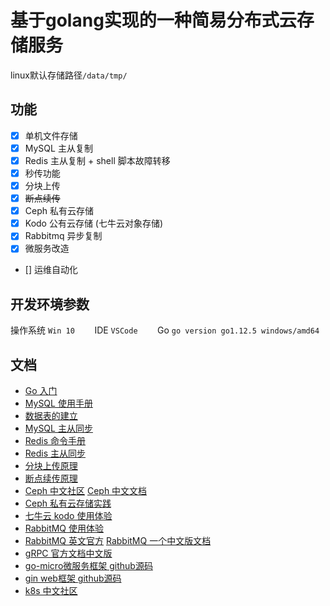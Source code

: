 # 基于golang实现的一种简易分布式云存储服务

linux默认存储路径`/data/tmp/`


## 功能
- [x] 单机文件存储
- [x] MySQL 主从复制
- [x] Redis 主从复制 + shell 脚本故障转移
- [x] 秒传功能
- [x] 分块上传
- [x] ~~断点续传~~
- [x] Ceph 私有云存储
- [x] Kodo 公有云存储 (七牛云对象存储)
- [x] Rabbitmq 异步复制 
- [x] 微服务改造
- [] 运维自动化
## 开发环境参数


操作系统 `Win 10`&nbsp;&nbsp;&nbsp;&nbsp;&nbsp;&nbsp;&nbsp;&nbsp;IDE `VSCode`&nbsp;&nbsp;&nbsp;&nbsp;&nbsp;&nbsp;&nbsp;&nbsp;Go `go version go1.12.5 windows/amd64`
 
## 文档
- [Go 入门](https://tour.go-zh.org/welcome/1)
- [MySQL 使用手册](https://chhy2009.github.io/document/mysql-reference-manual.pdf)
- [数据表的建立](./doc/table.sql)
- [MySQL 主从同步](./doc/MySQL.md)
- [Redis 命令手册](http://redisdoc.com/)
- [Redis 主从同步](./doc/Redis.md)
- [分块上传原理](./doc/multiPartFileUpload.md)
- [断点续传原理](./doc/BreakpointContinualTransfer.md)
- [Ceph 中文社区](http://ceph.org.cn/) [Ceph 中文文档](http://docs.ceph.org.cn/)
- [Ceph 私有云存储实践](./doc/ceph.md)
- [七牛云 kodo 使用体验](./doc/kodo.md)
- [RabbitMQ 使用体验](./doc/rabbitmq.md) 
- [RabbitMQ 英文官方](http://www.rabbitmq.com/getstarted.html) [RabbitMQ 一个中文版文档](http://rabbitmq.mr-ping.com/)
- [gRPC 官方文档中文版](http://doc.oschina.net/grpc?t=56831)
- [go-micro微服务框架 github源码](https://github.com/micro/go-micro)
- [gin web框架 github源码](https://github.com/gin-gonic/gin)
- [k8s 中文社区](https://www.kubernetes.org.cn/docs)